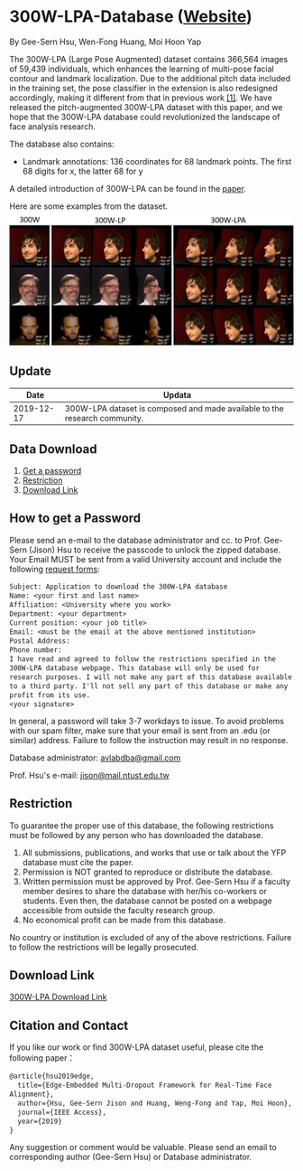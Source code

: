 # 300W-LPA-Database ([Website](https://sites.google.com/view/300w-lpa-database/))

By Gee-Sern Hsu, Wen-Fong Huang, Moi Hoon Yap


The 300W-LPA (Large Pose Augmented) dataset contains 366,564 images of 59,439 individuals, which enhances the learning of multi-pose facial contour and landmark localization. Due to the additional pitch data included in the training set, the pose classifier in the extension is also redesigned accordingly, making it different from that in previous work [[1]](http://www.cbsr.ia.ac.cn/users/xiangyuzhu/projects/3DDFA/main.htm). We have released the pitch-augmented 300W-LPA dataset with this paper, and we hope that the 300W-LPA database could revolutionized the landscape of face analysis research.

The database also contains:
- Landmark annotations:
  136 coordinates for 68 landmark points.
  The first 68 digits for x, the latter 68 for y

A detailed introduction of 300W-LPA can be found in the [paper](https://ieeexplore.ieee.org/abstract/document/8935175).

Here are some examples from the dataset.
![Alt text](300W-LPA_Samples.PNG?raw=true "Title")


Update
--
|Date|Updata|
|----|------|
|2019-12-17|300W-LPA dataset is composed and made available to the research community.|


Data Download 
--
 1. [Get a password](#how-to-get-a-password)
 2. [Restriction](#restriction)
 3. [Download Link](#download-link)
 
How to get a Password
-
Please send an e-mail to the database administrator and cc. to Prof. Gee-Sern (Jison) Hsu to receive the passcode to unlock the zipped database. Your Email MUST be sent from a valid University account and include the following [request forms](./RequestForms.txt):

```
Subject: Application to download the 300W-LPA database
Name: <your first and last name>
Affiliation: <University where you work>
Department: <your department>
Current position: <your job title>
Email: <must be the email at the above mentioned institution>
Postal Address:
Phone number:
I have read and agreed to follow the restrictions specified in the 300W-LPA database webpage. This database will only be used for research purposes. I will not make any part of this database available to a third party. I'll not sell any part of this database or make any profit from its use.
<your signature>
```
In general, a password will take 3-7 workdays to issue. To avoid problems with our spam filter, make sure that your email is sent from an .edu (or similar) address. Failure to follow the instruction may result in no response. 

Database administrator:  avlabdba@gmail.com

Prof. Hsu's e-mail: jison@mail.ntust.edu.tw



Restriction
-
To guarantee the proper use of this database, the following restrictions must be followed by any person who has downloaded the database.
 1. All submissions, publications, and works that use or talk about the YFP database must cite the paper. 
 2. Permission is NOT granted to reproduce or distribute the database. 
 3. Written permission must be approved by Prof. Gee-Sern Hsu if a faculty member desires to share the database with her/his co-workers or students. Even then, the database cannot be posted on a webpage accessible from outside the faculty research group. 
 4. No economical profit can be made from this database. 
 
No country or institution is excluded of any of the above restrictions. Failure to follow the restrictions will be legally prosecuted.

Download Link
-
[300W-LPA Download Link](https://drive.google.com/open?id=1euJy-8iL62n5gY2d1AqACOZMN3HFJVnz)

Citation and Contact
--
If you like our work or find 300W-LPA dataset useful, please cite the following paper：

```
@article{hsu2019edge,
  title={Edge-Embedded Multi-Dropout Framework for Real-Time Face Alignment},
  author={Hsu, Gee-Sern Jison and Huang, Weng-Fong and Yap, Moi Hoon},
  journal={IEEE Access},
  year={2019}
}
```

Any suggestion or comment would be valuable. Please send an email to corresponding author (Gee-Sern Hsu) or Database administrator.


